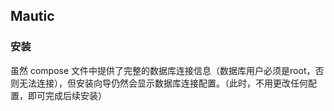 ## Mautic

### 安装

虽然 compose 文件中提供了完整的数据库连接信息（数据库用户必须是root，否则无法连接），但安装向导仍然会显示数据库连接配置。（此时，不用更改任何配置，即可完成后续安装）
